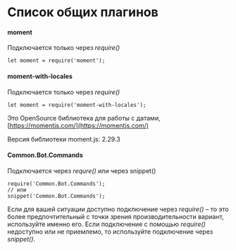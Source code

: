 # Список общих плагинов

#### **moment**

&#x20;           Подключается только через _require()_

```
let moment = require('moment');
```

#### **moment-with-locales**

&#x20;           Подключается только через _require()_

```
let moment = require('moment-with-locales');
```

Это OpenSource библиотека для работы с датами, [https://momentjs.com/](https://momentjs.com/)

Версия библиотеки moment.js: 2.29.3

#### &#x20;**Common.Bot.Commands**

&#x20;            Подключается через _requre()_ или через snippet()

```
require('Common.Bot.Commands');
// или
snippet('Common.Bot.Commands');
```

Если для вашей ситуации доступно подключение через _require()_ – то это более предпочтительный с точки зрения производительности вариант, используйте именно его. Если подключение с помощью _require()_ недоступно или не приемлемо, то используйте подключение через _snippet()_.
